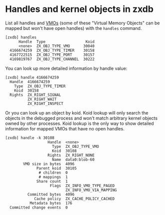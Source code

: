 # Handles and kernel objects in zxdb

List all handles and [VMOs](reference/kernel_objects/vm_object.md) (some of these "Virtual
Memory Objects" can be mapped but won't have open handles) with the `handles` command.

```none {:.devsite-disable-click-to-copy}
[zxdb] handles
      Handle  Type                  Koid
      <none>  ZX_OBJ_TYPE_VMO      30040
  4166674259  ZX_OBJ_TYPE_TIMER    30158
  4167722515  ZX_OBJ_TYPE_PORT     30157
  4169819767  ZX_OBJ_TYPE_CHANNEL  30222
```

You can look up more detailed information by handle value:

```none {:.devsite-disable-click-to-copy}
[zxdb] handle 4166674259
  Handle  4166674259
    Type  ZX_OBJ_TYPE_TIMER
    Koid  30158
  Rights  ZX_RIGHT_SIGNAL
          ZX_RIGHT_WAIT
          ZX_RIGHT_INSPECT
```

Or you can look up an object by koid. Koid lookup will only search the objects in the debugged
process and won't match arbitrary kernel objects owned by other processes. Koid lookup is the only
way to show detailed information for mapped VMOs that have no open handles.

```none {:.devsite-disable-click-to-copy}
[zxdb] handle -k 30108
                   Handle  <none>
                     Type  ZX_OBJ_TYPE_VMO
                     Koid  30108
                   Rights  ZX_RIGHT_NONE
                     Name  data0:blob-60
        VMO size in bytes  4096
              Parent koid  30105
               # children  0
               # mappings  1
              Share count  1
                    Flags  ZX_INFO_VMO_TYPE_PAGED
                           ZX_INFO_VMO_VIA_MAPPING
          Committed bytes  4096
             Cache policy  ZX_CACHE_POLICY_CACHED
           Metadata bytes  176
  Committed change events  0
```
